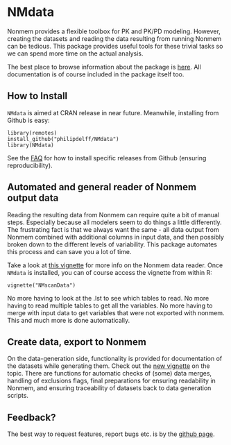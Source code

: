 # NMdata
Nonmem provides a flexible toolbox for PK and PK/PD modeling. However,
creating the datasets and reading the data resulting from running
Nonmem can be tedious. This package provides useful tools for these
trivial tasks so we can spend more time on the actual analysis. 

The best place to browse information about the package is
[here](https://philipdelff.github.io/NMdata). All documentation is of
course included in the package itself too.

## How to Install
`NMdata` is aimed at CRAN release in near future. Meanwhile, installing
from Github is easy:

```
library(remotes)
install_github("philipdelff/NMdata")
library(NMdata)
```
See the
[FAQ](https://philipdelff.github.io/NMdata/articles/NMdata-FAQ.html)
for how to install specific releases from Github (ensuring reproducibility).


## Automated and general reader of Nonmem output data
Reading the resulting data from Nonmem can require quite a bit of
manual steps. Especially because all modelers seem to do things a
little differently. The frustrating fact is that we always want the
same - all data output from Nonmem combined with additional columns in
input data, and then possibly broken down to the different levels of
variability. This package automates this process and can save you a
lot of time.

Take a look at [this vignette](https://philipdelff.github.io/NMdata/articles/NMscanData.html)
for more info on the Nonmem data reader. Once `NMdata` is installed, you
can of course access the vignette from within R:

```
vignette("NMscanData")
``` 

No more having to look at the
.lst to see which tables to read. No more having to read multiple
tables to get all the variables. No more having to merge with input
data to get variables that were not exported with nonmem. This and
much more is done automatically.



## Create data, export to Nonmem
On the data-generation side, functionality is provided for
documentation of the datasets while generating them. Check out the
[new
vignette](https://philipdelff.github.io/NMdata/articles/DataCreate.html)
on the topic. There are functions for automatic checks of (some) data
merges, handling of exclusions flags, final preparations for
ensuring readability in Nonmem, and ensuring traceability of datasets
back to data generation scripts. 


## Feedback?
The best way to request features, report bugs etc. is by the [github
page](https://github.com/philipdelff/NMdata).

